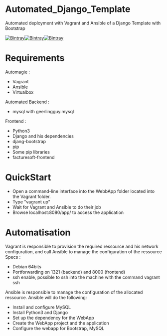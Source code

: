 # Automated_Django_Template
Automated deployment with Vagrant and Ansible of a Django Template with Bootstrap


[![Bintray](https://img.shields.io/badge/Ansible-2.4-green.svg)]()[![Bintray](https://img.shields.io/badge/Vagrant-2.0-green.svg)]()[![Bintray](https://img.shields.io/badge/Django-2.0.3-green.svg)]()


# Requirements
Automagie :
- Vagrant
- Ansible
- Virtualbox

Automated Backend :
- mysql with geerlingguy.mysql

Frontend :
- Python3
- Django and his dependencies
- djang-bootstrap
- pip
- Some pip libraries
- facturesoft-frontend

# QuickStart

- Open a command-line interface into the WebbApp folder located into the Vagrant folder.
- Type "vagrant up"
- Wait for Vagrant and Ansible to do their job
- Browse localhost:8080/app/ to access the application

# Automatisation

Vagrant is responsible to provision the required ressource and his network configuration, and call Ansible to manage the configuration of the ressource
Specs :
- Debian 64bits
- Portforwarding on 1321 (backend) and 8000 (frontend)
- ssh enable, possible to ssh into the machine with the command vagrant ssh

Ansible is responsible to manage the configuration of the allocated ressource.
Ansible will do the following:
- Install and configure MySQL
- Install Python3 and Django
- Set up the dependency for the WebApp
- Create the WebApp project and the application
- Configure the webapp for Bootstrap, MySQL

